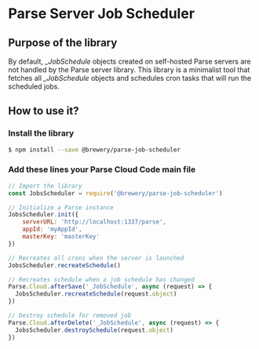 # Parse Server Job Scheduler

## Purpose of the library
By default, *_JobSchedule* objects created on self-hosted Parse servers are not handled by the Parse server library.
This library is a minimalist tool that fetches all *_JobSchedule* objects and schedules cron tasks that will run the scheduled jobs.

## How to use it?

### Install the library

```sh
$ npm install --save @brewery/parse-job-scheduler
```

### Add these lines your Parse Cloud Code main file 

```js
// Import the library
const JobsScheduler = require('@brewery/parse-job-scheduler')

// Initialize a Parse instance
JobsScheduler.init({
    serverURL: 'http://localhost:1337/parse',
    appId: 'myAppId',
    masterKey: 'masterKey'
})

// Recreates all crons when the server is launched
JobsScheduler.recreateSchedule()

// Recreates schedule when a job schedule has changed
Parse.Cloud.afterSave('_JobSchedule', async (request) => {
  JobsScheduler.recreateSchedule(request.object)
})

// Destroy schedule for removed job
Parse.Cloud.afterDelete('_JobSchedule', async (request) => {
  JobsScheduler.destroySchedule(request.object)
})
```